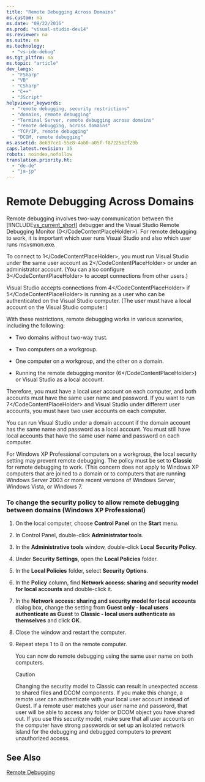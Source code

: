 ```yaml
---
title: "Remote Debugging Across Domains"
ms.custom: na
ms.date: "09/22/2016"
ms.prod: "visual-studio-dev14"
ms.reviewer: na
ms.suite: na
ms.technology: 
  - "vs-ide-debug"
ms.tgt_pltfrm: na
ms.topic: "article"
dev_langs: 
  - "FSharp"
  - "VB"
  - "CSharp"
  - "C++"
  - "JScript"
helpviewer_keywords: 
  - "remote debugging, security restrictions"
  - "domains, remote debugging"
  - "Terminal Server, remote debugging across domains"
  - "remote debugging, across domains"
  - "TCP/IP, remote debugging"
  - "DCOM, remote debugging"
ms.assetid: 8e697ce1-55e8-4ab0-a05f-f87225e2f29b
caps.latest.revision: 35
robots: noindex,nofollow
translation.priority.ht: 
  - "de-de"
  - "ja-jp"
---
```

# Remote Debugging Across Domains
Remote debugging involves two-way communication between the [!INCLUDE[vs_current_short](../vs140/includes/vs_current_short_md.md)] debugger and the Visual Studio Remote Debugging Monitor (<CodeContentPlaceHolder>0\</CodeContentPlaceHolder>). For remote debugging to work, it is important which user runs Visual Studio and also which user runs msvsmon.exe.  
  
 To connect to <CodeContentPlaceHolder>1\</CodeContentPlaceHolder>, you must run Visual Studio under the same user account as <CodeContentPlaceHolder>2\</CodeContentPlaceHolder> or under an administrator account. (You can also configure <CodeContentPlaceHolder>3\</CodeContentPlaceHolder> to accept connections from other users.)  
  
 Visual Studio accepts connections from <CodeContentPlaceHolder>4\</CodeContentPlaceHolder> if <CodeContentPlaceHolder>5\</CodeContentPlaceHolder> is running as a user who can be authenticated on the Visual Studio computer. (The user must have a local account on the Visual Studio computer.)  
  
 With these restrictions, remote debugging works in various scenarios, including the following:  
  
-   Two domains without two-way trust.  
  
-   Two computers on a workgroup.  
  
-   One computer on a workgroup, and the other on a domain.  
  
-   Running the remote debugging monitor (<CodeContentPlaceHolder>6\</CodeContentPlaceHolder>) or Visual Studio as a local account.  
  
 Therefore, you must have a local user account on each computer, and both accounts must have the same user name and password. If you want to run <CodeContentPlaceHolder>7\</CodeContentPlaceHolder> and Visual Studio under different user accounts, you must have two user accounts on each computer.  
  
 You can run Visual Studio under a domain account if the domain account has the same name and password as a local account. You must still have local accounts that have the same user name and password on each computer.  
  
 For Windows XP Professional computers on a workgroup, the local security setting may prevent remote debugging. The policy must be set to **Classic** for remote debugging to work. (This concern does not apply to Windows XP computers that are joined to a domain or to computers that are running Windows Server 2003 or more recent versions of Windows Server, Windows Vista, or Windows 7.  
  
### To change the security policy to allow remote debugging between domains (Windows XP Professional)  
  
1.  On the local computer, choose **Control Panel** on the **Start** menu.  
  
2.  In Control Panel, double-click **Administrator tools**.  
  
3.  In the **Administrative tools** window, double-click **Local Security Policy**.  
  
4.  Under **Security Settings**, open the **Local Policies** folder.  
  
5.  In the **Local Policies** folder, select **Security Options**.  
  
6.  In the **Policy** column, find **Network access: sharing and security model for local accounts** and double-click it.  
  
7.  In the **Network access: sharing and security model for local accounts** dialog box, change the setting from **Guest only - local users authenticate as Guest** to **Classic - local users authenticate as themselves** and click **OK**.  
  
8.  Close the window and restart the computer.  
  
9. Repeat steps 1 to 8 on the remote computer.  
  
     You can now do remote debugging using the same user name on both computers.  
  
    > [!CAUTION]
    >  Changing the security model to Classic can result in unexpected access to shared files and DCOM components. If you make this change, a remote user can authenticate with your local user account instead of Guest. If a remote user matches your user name and password, that user will be able to access any folder or DCOM object you have shared out. If you use this security model, make sure that all user accounts on the computer have strong passwords or set up an isolated network island for the debugging and debugged computers to prevent unauthorized access.  
  
## See Also  
 [Remote Debugging](../vs140/remote-debugging.md)